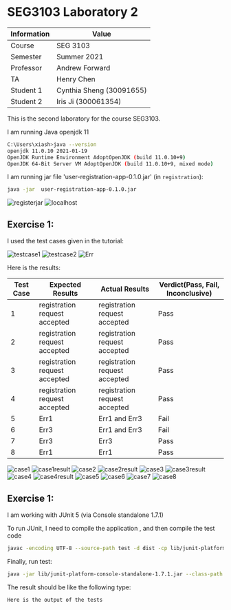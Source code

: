 # SEG3103 Laboratory 2

| Information | Value |
| --- | --- |
| Course | SEG 3103 |
| Semester | Summer 2021 |
| Professor | Andrew Forward |
| TA | Henry Chen |
| Student 1 | Cynthia Sheng (30091655) |
| Student 2 | Iris Ji (300061354) |

This is the second laboratory for the course SEG3103.

I am running Java openjdk 11

```bash
C:\Users\xiash>java --version
openjdk 11.0.10 2021-01-19
OpenJDK Runtime Environment AdoptOpenJDK (build 11.0.10+9)
OpenJDK 64-Bit Server VM AdoptOpenJDK (build 11.0.10+9, mixed mode)
```

I am running jar file 'user-registration-app-0.1.0.jar' (in `registration`):

```bash
java -jar  user-registration-app-0.1.0.jar
```
![registerjar](assets/registerjar.JPG)
![localhost](assets/localhost.JPG)

## Exercise 1:
I used the test cases given in the tutorial:

![testcase1](assets/valid.JPG)
![testcase2](assets/invalid.JPG)
![Err](assets/err.JPG)

Here is the results:

Test Case |  Expected Results             | Actual Results                   | Verdict(Pass, Fail, Inconclusive)
----------|-------------------------------|----------------------------------|----------------------------------
1         | registration request accepted | registration request accepted    | Pass
2         | registration request accepted | registration request accepted    | Pass
3         | registration request accepted | registration request accepted    | Pass
4         | registration request accepted | registration request accepted    | Pass
5         | Err1                          | Err1 and Err3                    | Fail
6         | Err3                          | Err1 and Err3                    | Fail
7         | Err3                          | Err3                             | Pass
8         | Err1                          | Err1                             | Pass

![case1](assets/case1.JPG)
![case1result](assets/case1result.JPG)
![case2](assets/case2.JPG)
![case2result](assets/case2result.JPG)
![case3](assets/case3.JPG)
![case3result](assets/case3result.JPG)
![case4](assets/case4.JPG)
![case4result](assets/case4result.JPG)
![case5](assets/case5.JPG)
![case6](assets/case6.JPG)
![case7](assets/case7.JPG)
![case8](assets/case8.JPG)


## Exercise 1:

I am working with JUnit 5 (via Console standalone 1.7.1)

To run JUnit, I need to compile the application , and then compile the test code

```bash
javac -encoding UTF-8 --source-path test -d dist -cp lib/junit-platform-console-standalone-1.7.1.jar test/*.java src/*.java
```

Finally, run test:

```bash
java -jar lib/junit-platform-console-standalone-1.7.1.jar --class-path dist --scan-class-path
```
The result should be like the following type:
```
Here is the output of the tests

